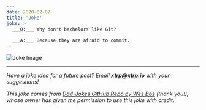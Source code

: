 ```yaml
---
date: 2020-02-02
title: 'Joke'
joke: >
  ___Q:___ Why don't bachelors like Git?
  
  ___A:___ Because they are afraid to commit.
---
```


![Joke Image](https://private.xtrp.io/projects/DailyDeveloperJokes/public_image_server/images/5e1258e3bbae5.png)

---
*Have a joke idea for a future post? Email **[xtrp@xtrp.io](mailto:xtrp@xtrp.io)** with your suggestions!*

*This joke comes from [Dad-Jokes GitHub Repo by Wes Bos](https://github.com/wesbos/dad-jokes) (thank you!), whose owner has given me permission to use this joke with credit.*

<!-- 
Joke text:
**Q:** Why don't bachelors like Git?

**A:** Because they are afraid to commit.
 -->

